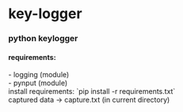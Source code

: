 # key-logger
<h3>python keylogger</h3>
<h4>requirements:</h4>
- logging (module) <br>
- pynput  (module)
<br>
install requirements:
`pip install -r requirements.txt`
<br>
captured data -> capture.txt (in current directory)
